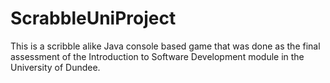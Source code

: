 # ScrabbleUniProject

This is a scribble alike Java console based game that was done as the final assessment
of the Introduction to Software Development module in the University of Dundee.
